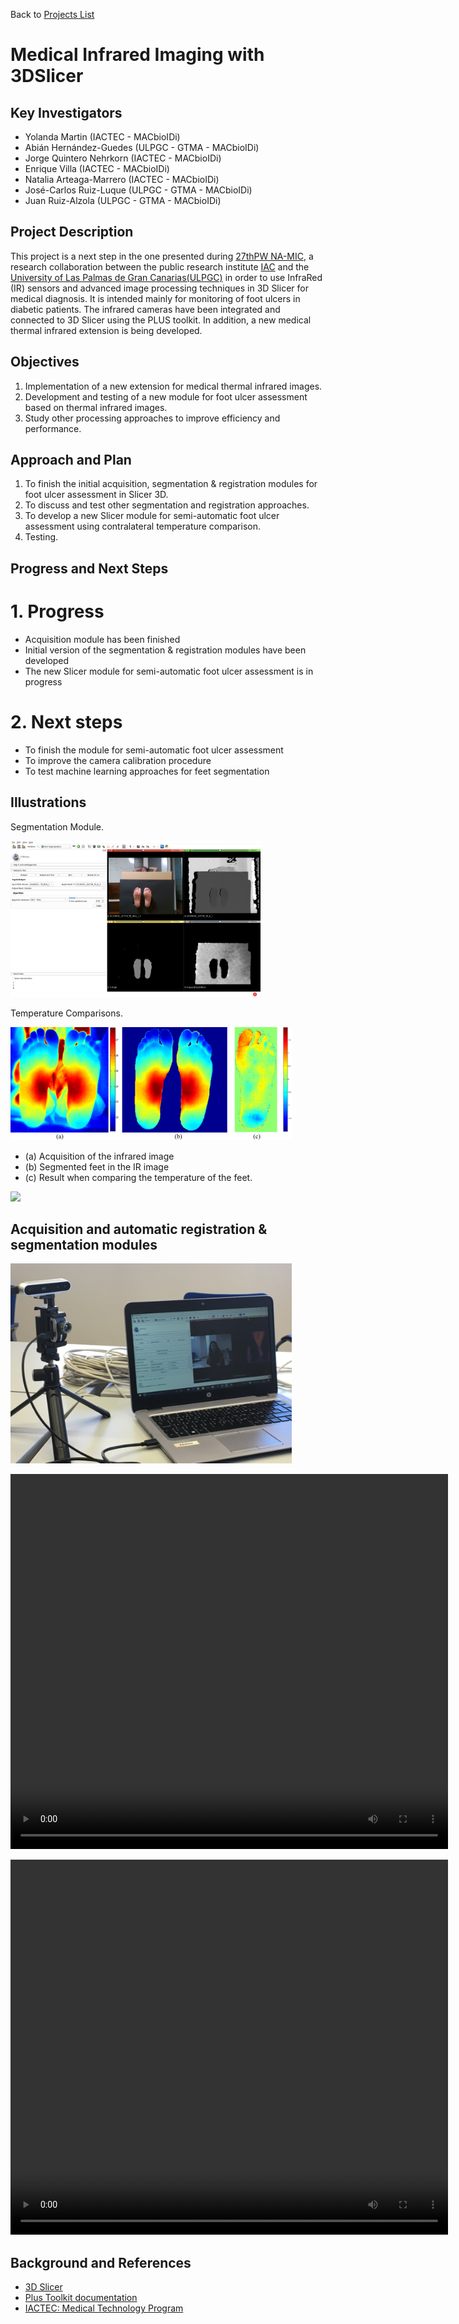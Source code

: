 Back to [Projects List](../../README.md#ProjectsList)

# Medical Infrared Imaging with 3DSlicer


## Key Investigators

- Yolanda Martin (IACTEC - MACbioIDi)
-	Abián Hernández-Guedes (ULPGC - GTMA - MACbioIDi)
- Jorge Quintero Nehrkorn (IACTEC - MACbioIDi)
- Enrique Villa (IACTEC - MACbioIDi)
- Natalia Arteaga-Marrero (IACTEC - MACbioIDi)
- José-Carlos Ruiz-Luque (ULPGC - GTMA - MACbioIDi)
- Juan Ruiz-Alzola (ULPGC - GTMA - MACbioIDi)


## Project Description

This project is a next step in the one presented during [27thPW NA-MIC](https://na-mic.github.io/ProjectWeek/PW27_2018_Boston/Projects/MedicalInfraredImagingwithSlicer/), a research collaboration between the public research institute [IAC](http://www.iac.es/) and the [University of Las Palmas de Gran Canarias(ULPGC)](http://www.ulpgc.es/) in order to use InfraRed (IR) sensors and advanced image processing techniques in 3D Slicer for medical diagnosis.
It is intended mainly for monitoring of foot ulcers in diabetic patients. The infrared cameras have been integrated and connected to 3D Slicer using the PLUS toolkit. In addition, a new medical thermal infrared extension is being developed.


## Objectives

1. Implementation of a new extension for medical thermal infrared images.
2. Development and testing of a new module for foot ulcer assessment based on thermal infrared images.
3. Study other processing approaches to improve efficiency and performance.

## Approach and Plan

1. To finish the initial acquisition, segmentation & registration modules for foot ulcer assessment in Slicer 3D.
2. To discuss and test other segmentation and registration approaches.
3. To develop a new Slicer module for semi-automatic foot ulcer assessment using contralateral temperature comparison.
4. Testing.


## Progress and Next Steps

# 1. Progress 
- Acquisition module has been finished
- Initial version of the segmentation & registration modules have been developed
- The new Slicer module for semi-automatic foot ulcer assessment is in progress

# 2. Next steps 
- To finish the module for semi-automatic foot ulcer assessment
- To improve the camera calibration procedure
- To test machine learning approaches for feet segmentation

## Illustrations

Segmentation Module.

<img src="SegmentationModule.png" width="400" height="250">

Temperature Comparisons.

<img src="FootTemperatureComparison.png" width="450" height="181">

+ (a) Acquisition of the infrared image
+ (b) Segmented feet in the IR image
+ (c) Result when comparing the temperature of the feet.

![](https://gph.is/2KwjY1v)

## Acquisition and automatic registration & segmentation modules 

<img src="IMG_6630.jpg" width="450" height="320">

<video src="acquisition_module.mp4" width="700" height="600" controls preload></video>

<video src="registration.mp4" width="700" height="600" controls preload></video>


## Background and References

+ [3D Slicer](https://www.slicer.org)
+ [Plus Toolkit documentation](http://perk-software.cs.queensu.ca/plus/doc/nightly/user/index.html)
+ [IACTEC: Medical Technology Program](http://www.iac.es/iactec.php?op1=141&op2=462)
